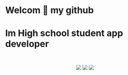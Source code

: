 # Welcom :pray: my github
<h1> Im High school student app developer</h1>
<br>


<p align="center">
   <img src="https://img.shields.io/badge/language-kotlin-blue?style"/>
    <img src="https://img.shields.io/badge/language-java-blue?style"/>
 <a href="https://hits.seeyoufarm.com"><img src="https://hits.seeyoufarm.com/api/count/incr/badge.svg?url=https%3A%2F%2Fgithub.com&count_bg=%2379C83D&title_bg=%23555555&icon=&icon_color=%23E7E7E7&title=hits&edge_flat=false"/></a>
</p>



